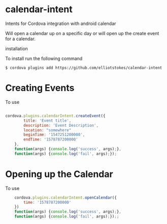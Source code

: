 calendar-intent
===============

Intents for Cordova integration with android calendar

Will open a calendar up on a specific day or will open up the create event for a calendar.


installation

To install run the following command

    $ cordova plugins add https://github.com/elliotstokes/calendar-intent



Creating Events
================

To use

```javascript

cordova.plugins.calendarIntent.createEvent({
        title: 'Event title',
        description: 'Event Description',
        location: "somewhere"
        beginTime: '1547251200000',
        endTime: '1578787200000'
    },
    function(args) {console.log('success', args);},
    function(args) {console.log('fail', args);});

```


Opening up the Calendar
========================

To use
```javascript
	cordova.plugins.calendarIntent.openCalendar({
		time: '1578787200000'
	})
    function(args) {console.log('success', args);},
    function(args) {console.log('fail', args);});;
```
